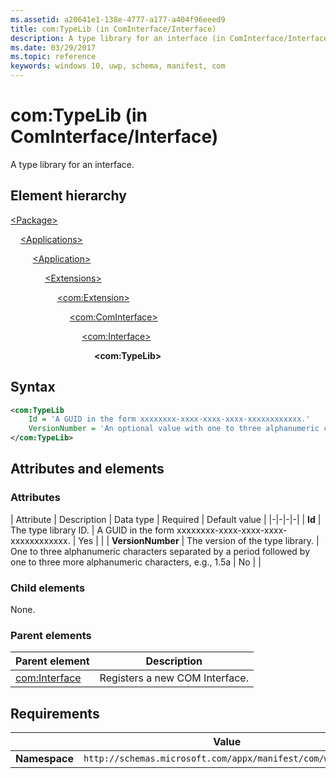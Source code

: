 ```yaml
---
ms.assetid: a20641e1-138e-4777-a177-a404f96eeed9
title: com:TypeLib (in ComInterface/Interface)
description: A type library for an interface (in ComInterface/Interface).
ms.date: 03/29/2017
ms.topic: reference
keywords: windows 10, uwp, schema, manifest, com
---
```


# com:TypeLib (in ComInterface/Interface)

A type library for an interface.

## Element hierarchy

[\<Package\>](element-package.md)

&nbsp;&nbsp;&nbsp;&nbsp;[\<Applications\>](element-applications.md)

&nbsp;&nbsp;&nbsp;&nbsp; &nbsp;&nbsp;&nbsp;&nbsp;[\<Application\>](element-application.md)

&nbsp;&nbsp;&nbsp;&nbsp; &nbsp;&nbsp;&nbsp;&nbsp; &nbsp;&nbsp;&nbsp;&nbsp;[\<Extensions\>](element-1-extensions.md)

&nbsp;&nbsp;&nbsp;&nbsp; &nbsp;&nbsp;&nbsp;&nbsp; &nbsp;&nbsp;&nbsp;&nbsp; &nbsp;&nbsp;&nbsp;&nbsp;[\<com:Extension\>](element-com-extension.md)

&nbsp;&nbsp;&nbsp;&nbsp; &nbsp;&nbsp;&nbsp;&nbsp; &nbsp;&nbsp;&nbsp;&nbsp; &nbsp;&nbsp;&nbsp;&nbsp; &nbsp;&nbsp;&nbsp;&nbsp;[\<com:ComInterface\>](element-com-cominterface.md)

&nbsp;&nbsp;&nbsp;&nbsp; &nbsp;&nbsp;&nbsp;&nbsp; &nbsp;&nbsp;&nbsp;&nbsp; &nbsp;&nbsp;&nbsp;&nbsp; &nbsp;&nbsp;&nbsp;&nbsp; &nbsp;&nbsp;&nbsp;&nbsp;[\<com:Interface\>](element-com-interface.md)

&nbsp;&nbsp;&nbsp;&nbsp; &nbsp;&nbsp;&nbsp;&nbsp; &nbsp;&nbsp;&nbsp;&nbsp; &nbsp;&nbsp;&nbsp;&nbsp; &nbsp;&nbsp;&nbsp;&nbsp; &nbsp;&nbsp;&nbsp;&nbsp; &nbsp;&nbsp;&nbsp;&nbsp;**\<com:TypeLib\>**

## Syntax

```xml
<com:TypeLib
    Id = 'A GUID in the form xxxxxxxx-xxxx-xxxx-xxxx-xxxxxxxxxxxx.'
    VersionNumber = 'An optional value with one to three alphanumeric characters separated by a period followed by one to three more alphanumeric characters, e.g., 1.5a' >
</com:TypeLib>
```

## Attributes and elements

### Attributes

| Attribute | Description | Data type | Required | Default value |
|-|-|-|-|
| **Id** | The type library ID. | A GUID in the form xxxxxxxx-xxxx-xxxx-xxxx-xxxxxxxxxxxx. | Yes |  |
| **VersionNumber** | The version of the type library. | One to three alphanumeric characters separated by a period followed by one to three more alphanumeric characters, e.g., 1.5a | No |  |

### Child elements

None.

### Parent elements

| Parent element | Description |
|-|-|
| [com:Interface](element-com-interface.md) | Registers a new COM Interface. |

## Requirements

|   | Value  |
|--|--|
| **Namespace** | `http://schemas.microsoft.com/appx/manifest/com/windows10` |
